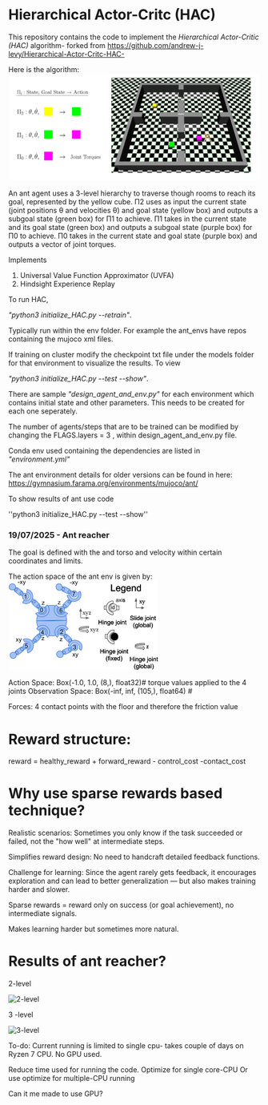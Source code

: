 # Hierarchical Actor-Critc (HAC)
This repository contains the code to implement the *Hierarchical Actor-Critic (HAC)* algorithm- forked from https://github.com/andrew-j-levy/Hierarchical-Actor-Critc-HAC- 

Here is the algorithm:
![img_10.png](img_10.png)

An ant agent uses a 3-level hierarchy to traverse though rooms to reach its goal, represented
by the yellow cube. Π2 uses as input the current state (joint positions θ and velocities θ̇) and goal
state (yellow box) and outputs a subgoal state (green box) for Π1 to achieve. Π1 takes in the current
state and its goal state (green box) and outputs a subgoal state (purple box) for Π0 to achieve. Π0
takes in the current state and goal state (purple box) and outputs a vector of joint torques.


Implements
1. Universal Value Function Approximator (UVFA)
2. Hindsight Experience Replay

To run HAC,

*"python3 initialize_HAC.py --retrain"*.  

Typically run within the env folder. For example the ant_envs 
have repos containing the mujoco xml files.

If training on cluster modify the checkpoint txt file under the models folder for that environment to visualize the results. 
To view

*"python3 initialize_HAC.py --test --show"*.  

There are sample *"design_agent_and_env.py"* for each environment which contains initial state and other parameters. This needs to be created for each one seperately. 

The number of agents/steps that are to be trained can be modified by changing the FLAGS.layers = 3 , within design_agent_and_env.py file. 

Conda env used containing the dependencies are listed in *"environment.yml"*

The ant environment details for older versions can be found in here: 
https://gymnasium.farama.org/environments/mujoco/ant/


To show results of ant use code

''python3 initialize_HAC.py --test --show''

### 19/07/2025 - Ant reacher

The goal is defined with the and torso and velocity within certain coordinates and limits.

The action space of the ant env is given by:
![img.png](img.png)

Action Space: Box(-1.0, 1.0, (8,), float32)# torque values applied to the 4 joints
Observation Space: Box(-inf, inf, (105,), float64) #

Forces: 4 contact points with the floor and therefore the friction value

# Reward structure:

reward = healthy_reward + forward_reward - control_cost -contact_cost

# Why use sparse rewards based technique?
Realistic scenarios:
Sometimes you only know if the task succeeded or failed, not the "how well" at intermediate steps.

Simplifies reward design:
No need to handcraft detailed feedback functions.

Challenge for learning:
Since the agent rarely gets feedback, it encourages exploration and can lead to better generalization — but also makes training harder and slower.

Sparse rewards = reward only on success (or goal achievement), no intermediate signals.

Makes learning harder but sometimes more natural.

# Results of ant reacher?

2-level

![2-level](/ant_reacher_2_level.gif)

3 -level

![3-level](/Ant_reacher_3_stage.gif)

To-do:
Current running is limited to single cpu- takes couple of days on Ryzen 7 CPU. No GPU used. 

Reduce time used for running the code. 
Optimize for single core-CPU
Or use optimize for multiple-CPU running

Can it me made to use GPU?
